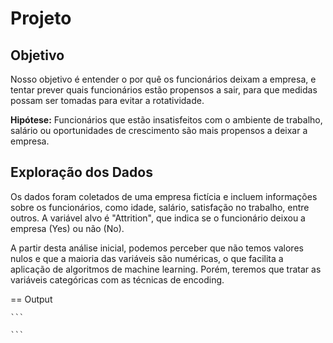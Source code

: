 # Projeto

## Objetivo

Nosso objetivo é entender o por quê os funcionários deixam a empresa, e tentar prever quais funcionários estão propensos a sair, para que medidas possam ser tomadas para evitar a rotatividade.

**Hipótese:** Funcionários que estão insatisfeitos com o ambiente de trabalho, salário ou oportunidades de crescimento são mais propensos a deixar a empresa.

## Exploração dos Dados

Os dados foram coletados de uma empresa fictícia e incluem informações sobre os funcionários, como idade, salário, satisfação no trabalho, entre outros. A variável alvo é "Attrition", que indica se o funcionário deixou a empresa (Yes) ou não (No).

A partir desta análise inicial, podemos perceber que não temos valores nulos e que a maioria das variáveis são numéricas, o que facilita a aplicação de algoritmos de machine learning. Porém, teremos que tratar as variáveis categóricas com as técnicas de encoding.

== Output

    ``` 
    
    ```
